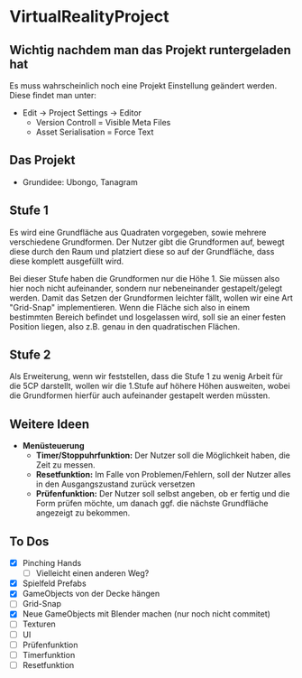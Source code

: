 # VirtualRealityProject

## Wichtig nachdem man das Projekt runtergeladen hat
Es muss wahrscheinlich noch eine Projekt Einstellung geändert werden.
Diese findet man unter:
- Edit -> Project Settings -> Editor
  - Version Controll = Visible Meta Files
  - Asset Serialisation = Force Text

## Das Projekt
- Grundidee: Ubongo, Tanagram

## Stufe 1
Es wird eine Grundfläche aus Quadraten vorgegeben, sowie mehrere verschiedene Grundformen.
Der Nutzer gibt die Grundformen auf, bewegt diese durch den Raum und platziert diese
so auf der Grundfläche, dass diese komplett ausgefüllt wird.

Bei dieser Stufe haben die Grundformen nur die Höhe 1. Sie müssen also hier noch nicht
aufeinander, sondern nur nebeneinander gestapelt/gelegt werden.
Damit das Setzen der Grundformen leichter fällt, wollen wir eine Art "Grid-Snap"
implementieren. Wenn die Fläche sich also in einem bestimmten Bereich befindet und
losgelassen wird, soll sie an einer festen Position liegen, also z.B. genau in den
quadratischen Flächen.

## Stufe 2
Als Erweiterung, wenn wir feststellen, dass die Stufe 1 zu wenig Arbeit für die
5CP darstellt, wollen wir die 1.Stufe auf höhere Höhen ausweiten, wobei die Grundformen
hierfür auch aufeinander gestapelt werden müssten.

## Weitere Ideen
- **Menüsteuerung**
  - **Timer/Stoppuhrfunktion:**
  Der Nutzer soll die Möglichkeit haben, die Zeit zu messen.
  - **Resetfunktion:**
  Im Falle von Problemen/Fehlern, soll der Nutzer alles in den Ausgangszustand
  zurück versetzen
  - **Prüfenfunktion:**
  Der Nutzer soll selbst angeben, ob er fertig und die Form prüfen möchte, um
  danach ggf. die nächste Grundfläche angezeigt zu bekommen.

## To Dos
- [x] Pinching Hands
  - [ ] Vielleicht einen anderen Weg?
- [x] Spielfeld Prefabs
- [x] GameObjects von der Decke hängen
- [ ] Grid-Snap
- [x] Neue GameObjects mit Blender machen (nur noch nicht commitet)
- [ ] Texturen
- [ ] UI
- [ ] Prüfenfunktion
- [ ] Timerfunktion
- [ ] Resetfunktion
